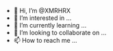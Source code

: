 - 👋 Hi, I’m @XMRHRX
- 👀 I’m interested in ...
- 🌱 I’m currently learning ...
- 💞️ I’m looking to collaborate on ...
- 📫 How to reach me ...

<!---
XMRHRX/XMRHRX is a ✨ special ✨ repository because its `README.md` (this file) appears on your GitHub profile.
You can click the Preview link to take a look at your changes.
--->
